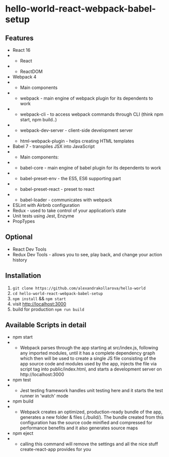 # hello-world-react-webpack-babel-setup

## Features

* React 16
* * React
* * ReactDOM
* Webpack 4
* * Main components
* * webpack - main engine of webpack plugin for its dependents to work
* * webpack-cli - to access webpack commands through CLI (think npm start, npm build..)
* * webpack-dev-server - client-side development server
* * html-webpack-plugin - helps creating HTML templates
* Babel 7 - transpiles JSX into JavaScript
* * Main components:
* * babel-core - main engine of babel plugin for its dependents to work
* * babel-preset-env - the ES5, ES6 supporting part
* * babel-preset-react - preset to react
* * babel-loader - communicates with webpack
* ESLint with Airbnb configuration
* Redux - used to take control of your application’s state
* Unit tests using Jest, Enzyme
* PropTypes

## Optional

* React Dev Tools
* Redux Dev Tools - allows you to see, play back, and change your action history

## Installation

1. ```git clone https://github.com/alexandrakollarova/hello-world```
2. ```cd hello-world-react-webpack-babel-setup```
3. ```npm install``` && ```npm start```
4. visit [http://localhost:3000](http://localhost:3000)
5. build for production ```npm run build```

## Available Scripts in detail

* npm start
* * Webpack parses through the app starting at src/index.js, following any imported modules, until it has a complete dependency graph which then will be used to create a single JS file consisting of the app source code and modules used by the app, injects the file via script tag into public/index.html, and starts a development server on http://localhost:3000
* npm test
* * Jest testing framework handles unit testing here and it starts the test runner in 'watch' mode
* npm build
* * Webpack creates an optimized, production-ready bundle of the app, generates a new folder & files (./build/). The bundle created from this configuration has the source code minified and compressed for performance benefits and it also generates source maps
* npm eject
* * calling this command will remove the settings and all the nice stuff create-react-app provides for you
